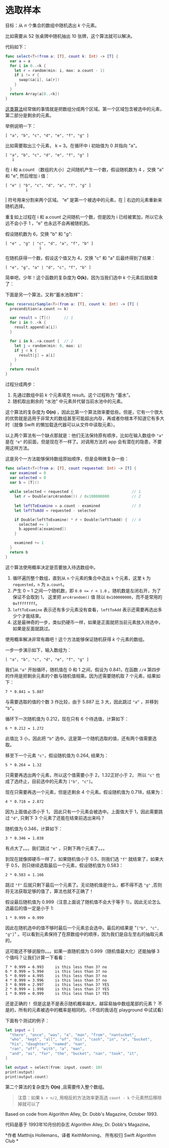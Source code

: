 # 选取样本

目标：从 *n* 个集合的数组中随机选出 *k* 个元素。

比如需要从 52 张桌牌中随机抽出 10 张牌，这个算法就可以解决。

代码如下：

```swift
func select<T>(from a: [T], count k: Int) -> [T] {
  var a = a
  for i in 0..<k {
    let r = random(min: i, max: a.count - 1)
    if i != r {
      swap(&a[i], &a[r])
    }
  }
  return Array(a[0..<k])
}
```

[这类算法](../Shuffle/)经常做的事情就是把数组分成两个区域。第一个区域包含被选中的元素，第二部分是剩余的元素。

举例说明一下：

	[ "a", "b", "c", "d", "e", "f", "g" ]
比如需要取出三个元素， k = 3。在循环中 i 初始值为 0 并指向 "a"。

	[ "a", "b", "c", "d", "e", "f", "g" ]
	   i

在 i 和 a.count （数组的大小）之间随机产生一个数，假设随机数为 4 ，交换 "a" 和 "e", 然后增加 i 值：

	[ "e" | "b", "c", "d", "a", "f", "g" ]
	         i

| 符号用来分割来两个区域。 “e” 是第一个被选中的元素，在 | 右边的元素重新来随机选择。

重复如上过程在 i 和 a.count 之间随机一个数，但是因为 i 已经被累加，所以它永远不会小于 1 ，“e” 也永远不会再被随机到。

假设随机数为 6，交换 "b" 和 "g":

	[ "e" , "g" | "c", "d", "a", "f", "b" ]
	               i

在随机获得一个数，假设这个值又为 4，交换 "c" 和 "a" 后最终得到了结果： 

	[ "e", "g", "a" | "d", "c", "f", "b" ]
简单吧，少年！这个函数的复杂度为 **O(k)**，因为当我们选中 *k* 个元素后就结束了：

下面是另一个算法，又称“蓄水池取样”：

```swift
func reservoirSample<T>(from a: [T], count k: Int) -> [T] {
  precondition(a.count >= k)

  var result = [T]()      // 1
  for i in 0..<k {
    result.append(a[i])
  }

  for i in k..<a.count {  // 2
    let j = random(min: 0, max: i)
    if j < k {
      result[j] = a[i]
    }
  }
  return result
}
```

过程分成两步：

1. 先通过数组中前 *k* 个元素填充 result。这个过程称为 “蓄水”。
2. 随机取出剩余的 “水池” 中元素并代替当前水池中的元素。

这个算法的复杂度为 **O(n)** ，因此比第一个算法效率要低些。但是，它有一个很大的优势就是适用于非常大的数组甚至可能超出内存，再或者你根本不知道它有多大时（就像 Swift 的懒加载迭代器可以从文件中读取元素）。

以上两个算法有一个缺点那就是：他们无法保持原有顺序，比如在输入数组中 `"a"` 是在 `"e"` 的前面，但是现在不一样了。对调用方法的 app 会有潜在的隐患，不要用这样方法。

这是另个一方法能够保持数组原始顺序，但是会稍微复杂一些：

```swift
func select<T>(from a: [T], count requested: Int) -> [T] {
  var examined = 0
  var selected = 0
  var b = [T]()
  
  while selected < requested {                          // 1
    let r = Double(arc4random()) / 0x100000000          // 2
    
    let leftToExamine = a.count - examined              // 3
    let leftToAdd = requested - selected

    if Double(leftToExamine) * r < Double(leftToAdd) {  // 4
      selected += 1
      b.append(a[examined])
    }

    examined += 1
  }
  return b
}
```

这个算法使用概率决定是否要放入待选数组中。

1. 循环遍历整个数组，直到从 `n` 个元素的集合中选出 `k` 个元素，这里 `k` 为 `requested`，`n` 为 `a.count`。
2. 产生 0 ~ 1 之间一个随机数，即 `0.0 <= r < 1.0` 。随机数是左闭右开，为了保证不会取到 1， 这里把 `arc4random()` 值 除以 `0x100000000`，而不是常用的 `0xffffffff`。
3. `leftToExamine` 表示还有多少元素没有查看，`leftToAdd` 表示还需要再选出多少个才能结束。
4. 这是最神奇的一步，类似扔硬币一样，如果是正面就把当前元素放入待选中，如果是反面就跳过。

使用概率解决非常有趣吧！这个方法能够保证随机获得 *k* 个元素的数组。

一步一步演示如下，输入数组为：

	[ "a", "b", "c", "d", "e", "f", "g" ]
我们从 `"a"` 开始循环，随机值在 0 和 1 之间，假设为 0.841，在函数 `//4` 第四步的作用是把剩余元素的个数与随机值相乘。因为还需要随机取 7 个元素，结果如下：

	7 * 0.841 = 5.887
与需要选取的值的个数 3 作比较，由于 5.887 比 3 大，因此跳过 `"a“` ，并移到 `”b“`。 

循环下一次随机值为 0.212，现在只有 6 个待选值，计算如下：

	6 * 0.212 = 1.272
此值比 3 小，因此把 `”b“` 选中。这是第一个随机选取的值，还有两个值需要选取。

移至下一个元素 `"c"`，假设随机值为 0.264, 结果为：

	5 * 0.264 = 1.32
只需要再选出两个元素，所以这个值需要小于 2，1.32正好小于 2， 所以 `"c"` 也成了选终止，目前选中的元素为 `["b", "c"]`。

现在只需要再选一个元素，但是还剩余 4 个元素。假设随机值为 0.718，结果为：

	4 * 0.718 = 2.872
因为上面值必须小于 1， 因此只有一个元素会被选中。上面值大于 1，因此需要跳过 `"d"`, 只剩下 3 个元素了还能在结束前选出来吗？

随机值为 0.346，计算如下：

	3 * 0.346 = 1.038
有点大了。。。我们跳过 `"e"` ，只剩下两个元素了。。。

到现在就像掷硬币一样了，如果随机值小于 0.5，则我们选 `"f"` 就结束了，如果大于 0.5，则只继续选取最后一个元素，假设随机值为 0.583：

	2 * 0.583 = 1.166
跳过 `"f"` 后就只剩下最后一个元素了。无论随机值是什么，都不得不选 `"g"` ,否则将无法获取足够的值了，算法也就不正确了！

假设最后随机值为 0.999（注意上面说了随机值不会大于等于 1）。因此无论怎么选最后的值一定是小于 1:

	1 * 0.999 = 0.999
因此在随机选中的值不够时最后一个元素总会选中。最后的结果是 "`["b", "c", "g"]`" 。可以看到元素保持了在原数组中的顺序，因为我们是自左至右的抽取元素的。

这可能还不够说服你。。。如果一直随机值为 0.999（随机值最大化）还能抽够 3 个值吗？让我们计算一下看看：

	7 * 0.999 = 6.993     is this less than 3? no
	6 * 0.999 = 5.994     is this less than 3? no
	5 * 0.999 = 4.995     is this less than 3? no
	4 * 0.999 = 3.996     is this less than 3? no
	3 * 0.999 = 2.997     is this less than 3? YES
	2 * 0.999 = 1.998     is this less than 2? YES
	1 * 0.999 = 0.999     is this less than 1? YES

还是正确的！ 但是这是不是表示随机概率越大，越容易抽中数组尾部的元素？ 不是的，所有的元素被选中的概率是相同的。（不信的我话在 playground 中试试看）

下面有个测试的例子：

```swift
let input = [
  "there", "once", "was", "a", "man", "from", "nantucket",
  "who", "kept", "all", "of", "his", "cash", "in", "a", "bucket",
  "his", "daughter", "named", "nan",
  "ran", "off", "with", "a", "man",
  "and", "as", "for", "the", "bucket", "nan", "took", "it",
]

let output = select(from: input, count: 10)
print(output)
print(output.count)
```

第二个算法的复杂度为 **O(n)** ,且需要传入整个数组。

> 注意：如果 `k > n/2`, 用相反的方法效率更高选 `count - k` 个元素然后移除掉就可以了

Based on code from Algorithm Alley, Dr. Dobb's Magazine, October 1993.

代码是基于 1993年10月份的杂志 Algorithm Alley, Dr. Dobb's Magazine。

*作者 Matthijs Hollemans，译者 KeithMorning， 所有权归 Swift Algorithm Club *